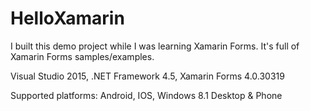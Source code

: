 # HelloXamarin
I built this demo project while I was learning Xamarin Forms. It's full of Xamarin Forms samples/examples.

Visual Studio 2015, .NET Framework 4.5, Xamarin Forms 4.0.30319

Supported platforms: Android, IOS, Windows 8.1 Desktop & Phone
